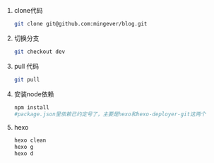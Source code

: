 1. clone代码

	``` bash
	git clone git@github.com:mingever/blog.git
	```

2. 切换分支

	``` bash
	git checkout dev
	```

3. pull 代码

	``` bash
	git pull
	```

4. 安装node依赖

	``` bash
	npm install
	#package.json里依赖已约定号了，主要是hexo和hexo-deployer-git这两个
	```

5. hexo

	``` bash
	hexo clean
	hexo g
	hexo d
	```

	